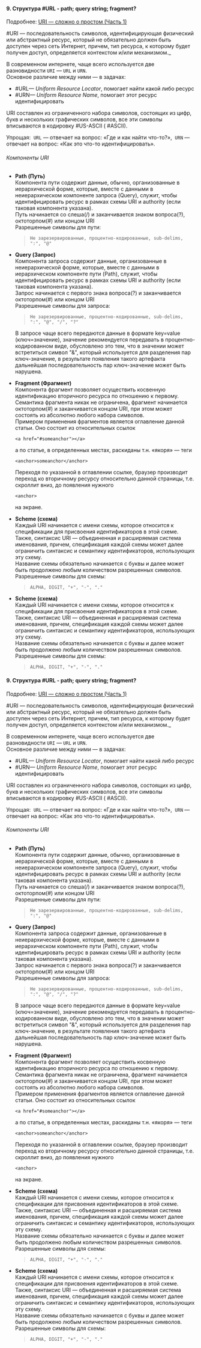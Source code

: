 #### 9. Структура #URL - path; query string; fragment?  
Подробнее: [URI — сложно о простом (Часть 1)](https://habr.com/ru/post/232385/)

#URI — последовательность символов, идентифицирующая физический или абстрактный ресурс, который не обязательно должен быть доступен через сеть Интернет, причем, тип ресурса, к которому будет получен доступ, определяется контекстом и/или механизмом._

В современном интернете, чаще всего используется две разновидности `URI` — `URL` и `URN`.  
Основное различие между ними — в задачах: 
-   #URL— _Uniform Resource Locator_, помогает найти какой либо ресурс
-   #URN— _Uniform Resource Name_, помогает этот ресурс идентифицировать

URI составлен из ограниченного набора символов, состоящих из цифр, букв и нескольких графических символов, все эти символы вписываются в кодировку #US-ASCII ( #ASCII).
  
Упрощая: 
`URL` — отвечает на вопрос: «Где и как найти что-то?», 
`URN` — отвечает на вопрос: «Как это что-то идентифицировать».

###### Компоненты URI
-   **Path (Путь)**  
    Компонента пути содержит данные, обычно, организованные в иерархической форме, которые, вместе с данными в неиерархическом компоненте запроса (Query), служит, чтобы идентифицировать ресурс в рамках схемы URI и authority (если таковая компонента указана).  
    Путь начинается со слеша(/) и заканчивается знаком вопроса(?), октоторпом(#) или концом URI  
    Разрешенные символы для пути:  
    
    > ```
    > Не зарезервированные, процентно-кодированные, sub-delims, ":", "@"
    > ```
-   **Query (Запрос)**  
    Компонента запроса содержит данные, организованные в неиерархической форме, которые, вместе с данными в иерархическом компоненте пути (Path), служит, чтобы идентифицировать ресурс в рамках схемы URI и authority (если таковая компонента указана).  
    Запрос начинается с первого знака вопроса(?) и заканчивается октоторпом(#) или концом URI  
    Разрешенные символы для запроса:  
    
    > ```
    > Не зарезервированные, процентно-кодированные, sub-delims, ":", "@", "/", "?"
    > ```
    
    В запросе чаще всего передаются данные в формате key=value (ключ=значение), значение рекомендуется передавать в процентно-кодированном виде, обусловлено это тем, что в значении может встретиться символ "&", который используется для разделения пар ключ-значение, в результате появления такого артефакта дальнейшая последовательность пар ключ-значение может быть нарушена.
-   **Fragment (Фрагмент)**  
    Компонента фрагмент позволяет осуществить косвенную идентификацию вторичного ресурса по отношению к первому.  
    Семантика фрагмента никак не ограничена, фрагмент начинается октоторпом(#) и заканчивается концом URI, при этом может состоять из абсолютно любого набора символов.  
    Примером применения фрагментов является оглавление данной статьи. Оно состоит из относительных ссылок  
    
    ```
    <a href="#someanchor"></a>
    ```
    
    а по статье, в определенных местах, раскиданы т.н. «якоря» — теги
    
    ```
    <anchor>someanchor</anchor>
    ```
    Переходя по указанной в оглавлении ссылке, браузер производит переход ко вторичному ресурсу относительно данной страницы, т.е. скроллит вниз, до появления нужного
    
    ```
    <anchor>
    ```
    
    на экране.
-   **Scheme (схема)**  
    Каждый URI начинается с имени схемы, которое относится к спецификации для присвоения идентификаторов в этой схеме. Также, синтаксис URI — объединенная и расширяемая система именования, причем, спецификация каждой схемы может далее ограничить синтаксис и семантику идентификаторов, использующих эту схему.  
    Название схемы обязательно начинается с буквы и далее может быть продолжено любым количеством разрешенных символов.  
    Разрешенные символы для схемы:  
    
    > ```
    > ALPHA, DIGIT, "+", "-", "."
    > ```
-   **Scheme (схема)**  
    Каждый URI начинается с имени схемы, которое относится к спецификации для присвоения идентификаторов в этой схеме. Также, синтаксис URI — объединенная и расширяемая система именования, причем, спецификация каждой схемы может далее ограничить синтаксис и семантику идентификаторов, использующих эту схему.  
    Название схемы обязательно начинается с буквы и далее может быть продолжено любым количеством разрешенных символов.  
    Разрешенные символы для схемы:  
    
    > ```
    > ALPHA, DIGIT, "+", "-", "."
    > ```



#### 9. Структура #URL - path; query string; fragment?  
Подробнее: [URI — сложно о простом (Часть 1)](https://habr.com/ru/post/232385/)

#URI — последовательность символов, идентифицирующая физический или абстрактный ресурс, который не обязательно должен быть доступен через сеть Интернет, причем, тип ресурса, к которому будет получен доступ, определяется контекстом и/или механизмом._

В современном интернете, чаще всего используется две разновидности `URI` — `URL` и `URN`.  
Основное различие между ними — в задачах: 
-   #URL— _Uniform Resource Locator_, помогает найти какой либо ресурс
-   #URN— _Uniform Resource Name_, помогает этот ресурс идентифицировать

URI составлен из ограниченного набора символов, состоящих из цифр, букв и нескольких графических символов, все эти символы вписываются в кодировку #US-ASCII ( #ASCII).
  
Упрощая: 
`URL` — отвечает на вопрос: «Где и как найти что-то?», 
`URN` — отвечает на вопрос: «Как это что-то идентифицировать».

###### Компоненты URI
-   **Path (Путь)**  
    Компонента пути содержит данные, обычно, организованные в иерархической форме, которые, вместе с данными в неиерархическом компоненте запроса (Query), служит, чтобы идентифицировать ресурс в рамках схемы URI и authority (если таковая компонента указана).  
    Путь начинается со слеша(/) и заканчивается знаком вопроса(?), октоторпом(#) или концом URI  
    Разрешенные символы для пути:  
    
    > ```
    > Не зарезервированные, процентно-кодированные, sub-delims, ":", "@"
    > ```
-   **Query (Запрос)**  
    Компонента запроса содержит данные, организованные в неиерархической форме, которые, вместе с данными в иерархическом компоненте пути (Path), служит, чтобы идентифицировать ресурс в рамках схемы URI и authority (если таковая компонента указана).  
    Запрос начинается с первого знака вопроса(?) и заканчивается октоторпом(#) или концом URI  
    Разрешенные символы для запроса:  
    
    > ```
    > Не зарезервированные, процентно-кодированные, sub-delims, ":", "@", "/", "?"
    > ```
    
    В запросе чаще всего передаются данные в формате key=value (ключ=значение), значение рекомендуется передавать в процентно-кодированном виде, обусловлено это тем, что в значении может встретиться символ "&", который используется для разделения пар ключ-значение, в результате появления такого артефакта дальнейшая последовательность пар ключ-значение может быть нарушена.
-   **Fragment (Фрагмент)**  
    Компонента фрагмент позволяет осуществить косвенную идентификацию вторичного ресурса по отношению к первому.  
    Семантика фрагмента никак не ограничена, фрагмент начинается октоторпом(#) и заканчивается концом URI, при этом может состоять из абсолютно любого набора символов.  
    Примером применения фрагментов является оглавление данной статьи. Оно состоит из относительных ссылок  
    
    ```
    <a href="#someanchor"></a>
    ```
    
    а по статье, в определенных местах, раскиданы т.н. «якоря» — теги
    
    ```
    <anchor>someanchor</anchor>
    ```
    Переходя по указанной в оглавлении ссылке, браузер производит переход ко вторичному ресурсу относительно данной страницы, т.е. скроллит вниз, до появления нужного
    
    ```
    <anchor>
    ```
    
    на экране.
-   **Scheme (схема)**  
    Каждый URI начинается с имени схемы, которое относится к спецификации для присвоения идентификаторов в этой схеме. Также, синтаксис URI — объединенная и расширяемая система именования, причем, спецификация каждой схемы может далее ограничить синтаксис и семантику идентификаторов, использующих эту схему.  
    Название схемы обязательно начинается с буквы и далее может быть продолжено любым количеством разрешенных символов.  
    Разрешенные символы для схемы:  
    
    > ```
    > ALPHA, DIGIT, "+", "-", "."
    > ```
-   **Scheme (схема)**  
    Каждый URI начинается с имени схемы, которое относится к спецификации для присвоения идентификаторов в этой схеме. Также, синтаксис URI — объединенная и расширяемая система именования, причем, спецификация каждой схемы может далее ограничить синтаксис и семантику идентификаторов, использующих эту схему.  
    Название схемы обязательно начинается с буквы и далее может быть продолжено любым количеством разрешенных символов.  
    Разрешенные символы для схемы:  
    
    > ```
    > ALPHA, DIGIT, "+", "-", "."
    > ```

